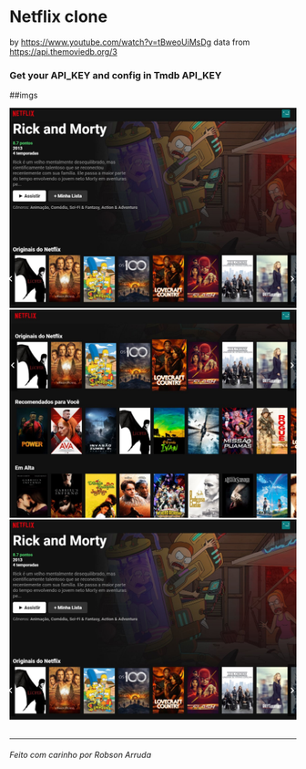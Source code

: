 # Netflix clone

by https://www.youtube.com/watch?v=tBweoUiMsDg
data from https://api.themoviedb.org/3

<h3>Get your API_KEY and config in Tmdb API_KEY</h3>

##imgs

![Screenshot_1](/imgs/Screenshot_1.jpg "Screenshot_1")![Screenshot_2](/imgs/Screenshot_2.jpg "Screenshot_2")![Screenshot_3](/imgs/Screenshot_1.jpg "Screenshot_3")

##
<hr>
<h6>Feito com carinho por Robson Arruda</h6>
